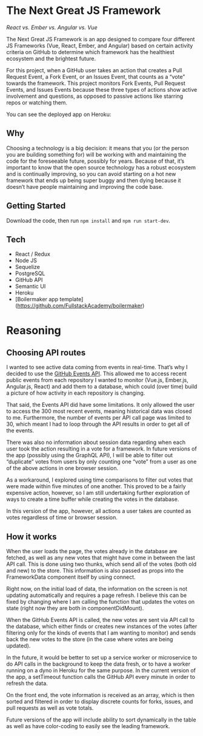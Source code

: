 # The Next Great JS Framework 

_React vs. Ember vs. Angular vs. Vue_

The Next Great JS Framework is an app designed to compare four different JS Frameworks (Vue, React, Ember, and Angular) based on certain activity criteria on GitHub to determine which framework has the healthiest ecosystem and the brightest future. 

For this project, when a GitHub user takes an action that creates a Pull Request Event, a Fork Event, or an Issues Event, that counts as a “vote” towards the framework. This project monitors Fork Events, Pull Request Events, and Issues Events because these three types of actions show active involvement and questions, as opposed to passive actions like starring repos or watching them.

You can see the deployed app on Heroku: <link here> 

## Why

Choosing a technology is a big decision: it means that you (or the person you are building something for) will be working with and maintaining the code for the foreseeable future, possibly for years. Because of that, it’s important to know that the open source technology has a robust ecosystem and is continually improving, so you can avoid starting on a hot new framework that ends up being super buggy and then dying because it doesn’t have people maintaining and improving the code base. 

## Getting Started

Download the code, then run `npm install` and `npm run start-dev`.

## Tech 

* React / Redux
* Node JS
* Sequelize
* PostgreSQL
* GitHub API 
* Semantic UI 
* Heroku 
* [Boilermaker app template] (https://github.com/FullstackAcademy/boilermaker)

# Reasoning 

## Choosing API routes 

I wanted to see active data coming from events in real-time. That’s why I decided to use the [GitHub Events API](https://developer.github.com/v3/activity/events/types/). This allowed me to access recent public events from each repository I wanted to monitor (Vue.js, Ember.js, Angular.js, React) and add them to a database, which could (over time) build a picture of how activity in each repository is changing. 

That said, the Events API did have some limitations. It only allowed the user to access the 300 most recent events, meaning historical data was closed to me. Furthermore, the number of events per API call page was limited to 30, which meant I had to loop through the API results in order to get all of the events. 

There was also no information about session data regarding when each user took the action resulting in a vote for a framework. In future versions of the app (possibly using the GraphQL API), I will be able to filter out “duplicate” votes from users by only counting one “vote” from a user as one of the above actions in one browser session. 

As a workaround, I explored using time comparisons to filter out votes that were made within five minutes of one another. This proved to be a fairly expensive action, however, so I am still undertaking further exploration of ways to create a time buffer while creating the votes in the database. 

In this version of the app, however, all actions a user takes are counted as votes regardless of time or browser session.  

## How it works 

When the user loads the page, the votes already in the database are fetched, as well as any new votes that might have come in between the last API call. This is done using two thunks, which send all of the votes (both old and new) to the store. This information is also passed as props into the FrameworkData component itself by using connect.

Right now, on the initial load of data, the information on the screen is not updating automatically and requires a page refresh. I believe this can be fixed by changing where I am calling the function that updates the votes on state (right now they are both in componentDidMount).  

When the GitHub Events API is called, the new votes are sent via API call to the database, which either finds or creates new instances of the votes (after filtering only for the kinds of events that I am wanting to monitor) and sends back the new votes to the store (in the case where votes are being updated).

In the future, it would be better to set up a service worker or microservice to do API calls in the background to keep the data fresh, or to have a worker running on a dyno in Heroku for the same purpose. In the current version of the app, a setTimeout function calls the GitHub API every minute in order to refresh the data. 

On the front end, the vote information is received as an array, which is then sorted and filtered in order to display discrete counts for forks, issues, and pull requests as well as vote totals. 

Future versions of the app will include ability to sort dynamically in the table as well as have color-coding to easily see the leading framework. 
